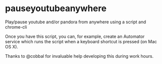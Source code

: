 pauseyoutubeanywhere
====================

Play/pause youtube and/or pandora from anywhere using a script and chrome-cli

Once you have this script, you can, for example, create an Automator service which runs the script when a keyboard shortcut is pressed (on Mac OS X).


Thanks to @cobbal for invaluable help developing this during work hours.
